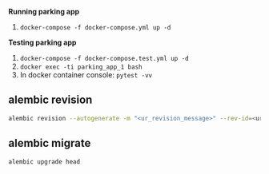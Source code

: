 **Running parking app**
1. `docker-compose -f docker-compose.yml up -d`

**Testing parking app**
1. `docker-compose -f docker-compose.test.yml up -d`
2. `docker exec -ti parking_app_1 bash`
3. In docker container console: `pytest -vv`

## alembic revision

```bash
alembic revision --autogenerate -m "<ur_revision_message>" --rev-id=<ur_revision_id (ex: 0001)>
```

## alembic migrate

```bash
alembic upgrade head
```